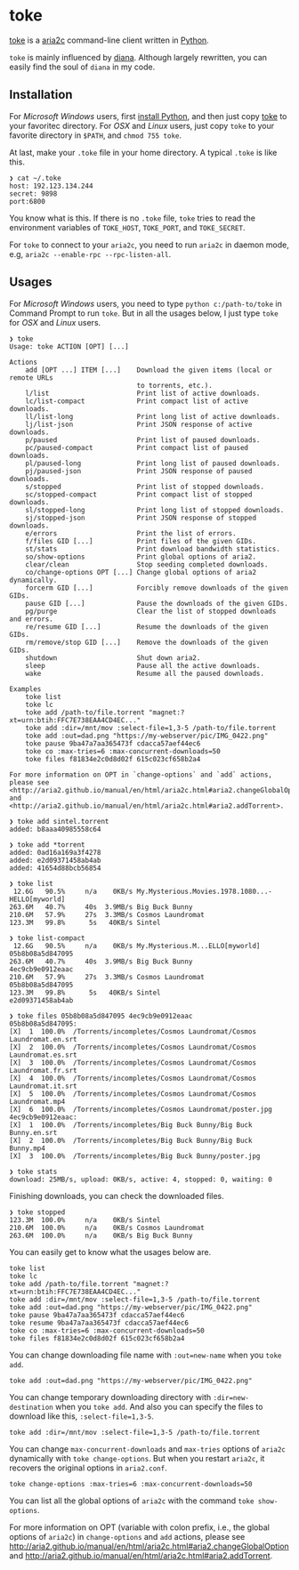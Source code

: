 # toke
[toke](https://github.com/9beach/toke) is a [aria2c](https://aria2.github.io)
command-line client written in [Python](https://www.python.org).

`toke` is mainly influenced by [diana](https://github.com/baskerville/diana).
Although largely rewritten, you can easily find the soul of `diana` in my code.

## Installation

For _Microsoft Windows_ users, first
[install Python](https://www.python.org/downloads/), and then just copy
[toke](https://github.com/9beach/toke/blob/main/toke) to your favoritec
directory. For _OSX_ and _Linux_ users, just copy `toke` to your favorite
directory in `$PATH`, and `chmod 755 toke`.

At last, make your `.toke` file in your home directory. A typical `.toke` is
like this.

```
❯ cat ~/.toke
host: 192.123.134.244
secret: 9898
port:6800
```

You know what is this. If there is no `.toke` file, `toke` tries to read the
environment variables of `TOKE_HOST`, `TOKE_PORT`, and `TOKE_SECRET`.

For `toke` to connect to your `aria2c`, you need to run `aria2c` in daemon mode,
e.g, `aria2c --enable-rpc --rpc-listen-all`.

## Usages

For _Microsoft Windows_ users, you need to type `python c:/path-to/toke` in
Command Prompt to run `toke`. But in all the usages below, I just type `toke`
for _OSX_ and _Linux_ users.

```
❯ toke
Usage: toke ACTION [OPT] [...]

Actions
    add [OPT ...] ITEM [...]    Download the given items (local or remote URLs
                                to torrents, etc.).
    l/list                      Print list of active downloads.
    lc/list-compact             Print compact list of active downloads.
    ll/list-long                Print long list of active downloads.
    lj/list-json                Print JSON response of active downloads.
    p/paused                    Print list of paused downloads.
    pc/paused-compact           Print compact list of paused downloads.
    pl/paused-long              Print long list of paused downloads.
    pj/paused-json              Print JSON response of paused downloads.
    s/stopped                   Print list of stopped downloads.
    sc/stopped-compact          Print compact list of stopped downloads.
    sl/stopped-long             Print long list of stopped downloads.
    sj/stopped-json             Print JSON response of stopped downloads.
    e/errors                    Print the list of errors.
    f/files GID [...]           Print files of the given GIDs.
    st/stats                    Print download bandwidth statistics.
    so/show-options             Print global options of aria2.
    clear/clean                 Stop seeding completed downloads.
    co/change-options OPT [...] Change global options of aria2 dynamically.
    forcerm GID [...]           Forcibly remove downloads of the given GIDs.
    pause GID [...]             Pause the downloads of the given GIDs.
    pg/purge                    Clear the list of stopped downloads and errors.
    re/resume GID [...]         Resume the downloads of the given GIDs.
    rm/remove/stop GID [...]    Remove the downloads of the given GIDs.
    shutdown                    Shut down aria2.
    sleep                       Pause all the active downloads.
    wake                        Resume all the paused downloads.

Examples
    toke list
    toke lc
    toke add /path-to/file.torrent "magnet:?xt=urn:btih:FFC7E738EAA4CD4EC..."
    toke add :dir=/mnt/mov :select-file=1,3-5 /path-to/file.torrent
    toke add :out=dad.png "https://my-webserver/pic/IMG_0422.png"
    toke pause 9ba47a7aa365473f cdacca57aef44ec6
    toke co :max-tries=6 :max-concurrent-downloads=50
    toke files f81834e2c0d8d02f 615c023cf658b2a4

For more information on OPT in `change-options` and `add` actions, please see
<http://aria2.github.io/manual/en/html/aria2c.html#aria2.changeGlobalOption>
and <http://aria2.github.io/manual/en/html/aria2c.html#aria2.addTorrent>.
```

```
❯ toke add sintel.torrent
added: b8aaa40985558c64
```

```
❯ toke add *torrent
added: 0ad16a169a3f4278
added: e2d09371458ab4ab
added: 41654d88bcb56854
```

```
❯ toke list
 12.6G	 90.5%	   n/a	  0KB/s	My.Mysterious.Movies.1978.1080...-HELLO[myworld]
263.6M	 40.7%	   40s	3.9MB/s	Big Buck Bunny
210.6M	 57.9%	   27s	3.3MB/s	Cosmos Laundromat
123.3M	 99.8%	    5s	 40KB/s	Sintel
```

```
❯ toke list-compact
 12.6G	 90.5%	   n/a	  0KB/s	My.Mysterious.M...ELLO[myworld] 05b8b08a5d847095
263.6M	 40.7%	   40s	3.9MB/s	Big Buck Bunny                  4ec9cb9e0912eaac
210.6M	 57.9%	   27s	3.3MB/s	Cosmos Laundromat               05b8b08a5d847095
123.3M	 99.8%	    5s	 40KB/s	Sintel                          e2d09371458ab4ab
```

```
❯ toke files 05b8b08a5d847095 4ec9cb9e0912eaac
05b8b08a5d847095:
[X]  1  100.0%  /Torrents/incompletes/Cosmos Laundromat/Cosmos Laundromat.en.srt
[X]  2  100.0%  /Torrents/incompletes/Cosmos Laundromat/Cosmos Laundromat.es.srt
[X]  3  100.0%  /Torrents/incompletes/Cosmos Laundromat/Cosmos Laundromat.fr.srt
[X]  4  100.0%  /Torrents/incompletes/Cosmos Laundromat/Cosmos Laundromat.it.srt
[X]  5  100.0%  /Torrents/incompletes/Cosmos Laundromat/Cosmos Laundromat.mp4
[X]  6  100.0%  /Torrents/incompletes/Cosmos Laundromat/poster.jpg
4ec9cb9e0912eaac:
[X]  1  100.0%  /Torrents/incompletes/Big Buck Bunny/Big Buck Bunny.en.srt
[X]  2  100.0%  /Torrents/incompletes/Big Buck Bunny/Big Buck Bunny.mp4
[X]  3  100.0%  /Torrents/incompletes/Big Buck Bunny/poster.jpg
```

```
❯ toke stats
download: 25MB/s, upload: 0KB/s, active: 4, stopped: 0, waiting: 0
```

Finishing downloads, you can check the downloaded files.

```
❯ toke stopped
123.3M	100.0%	   n/a	  0KB/s	Sintel
210.6M	100.0%	   n/a	  0KB/s	Cosmos Laundromat
263.6M	100.0%	   n/a	  0KB/s	Big Buck Bunny
```

You can easily get to know what the usages below are.

```
toke list
toke lc
toke add /path-to/file.torrent "magnet:?xt=urn:btih:FFC7E738EAA4CD4EC..."
toke add :dir=/mnt/mov :select-file=1,3-5 /path-to/file.torrent
toke add :out=dad.png "https://my-webserver/pic/IMG_0422.png"
toke pause 9ba47a7aa365473f cdacca57aef44ec6
toke resume 9ba47a7aa365473f cdacca57aef44ec6
toke co :max-tries=6 :max-concurrent-downloads=50
toke files f81834e2c0d8d02f 615c023cf658b2a4
```

You can change downloading file name with `:out=new-name` when you `toke add`.

```
toke add :out=dad.png "https://my-webserver/pic/IMG_0422.png"
```

You can change temporary downloading directory with `:dir=new-destination`
when you `toke add`. And also you can specify the files to download like this,
`:select-file=1,3-5`.

```
toke add :dir=/mnt/mov :select-file=1,3-5 /path-to/file.torrent
```

You can change `max-concurrent-downloads` and `max-tries` options of `aria2c`
dynamically with `toke change-options`. But when you restart `aria2c`, it
recovers the original options in `aria2.conf`.

```
toke change-options :max-tries=6 :max-concurrent-downloads=50
```

You can list all the global options of `aria2c` with the command
`toke show-options`.

For more information on OPT (variable with colon prefix, i.e., the global
options of `aria2c`) in `change-options` and `add` actions, please see
<http://aria2.github.io/manual/en/html/aria2c.html#aria2.changeGlobalOption>
and <http://aria2.github.io/manual/en/html/aria2c.html#aria2.addTorrent>.

